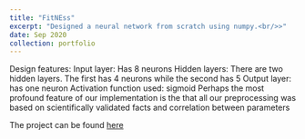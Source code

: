 ```yaml
---
title: "FitNEss"
excerpt: "Designed a neural network from scratch using numpy.<br/>>"
date: Sep 2020
collection: portfolio
---
```


Design features: Input layer: Has 8 neurons Hidden layers: There are two hidden layers. The first has 4 neurons while the second has 5 Output layer: has one neuron Activation function used: sigmoid Perhaps the most profound feature of our implementation is the that all our preprocessing was based on scientifically validated facts and correlation between parameters

The project can be found [here](https://github.com/mitravinda462/Neural-Network-from-scratch)
